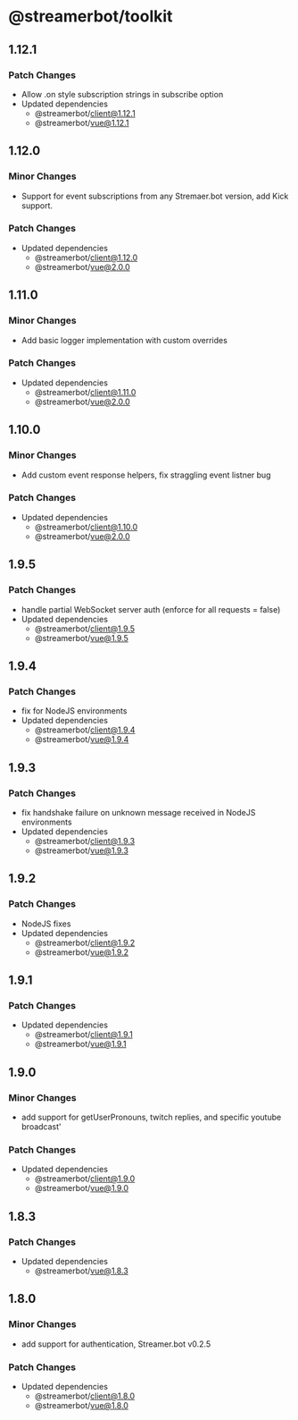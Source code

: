 # @streamerbot/toolkit

## 1.12.1

### Patch Changes

- Allow .on style subscription strings in subscribe option
- Updated dependencies
  - @streamerbot/client@1.12.1
  - @streamerbot/vue@1.12.1

## 1.12.0

### Minor Changes

- Support for event subscriptions from any Stremaer.bot version, add Kick support.

### Patch Changes

- Updated dependencies
  - @streamerbot/client@1.12.0
  - @streamerbot/vue@2.0.0

## 1.11.0

### Minor Changes

- Add basic logger implementation with custom overrides

### Patch Changes

- Updated dependencies
  - @streamerbot/client@1.11.0
  - @streamerbot/vue@2.0.0

## 1.10.0

### Minor Changes

- Add custom event response helpers, fix straggling event listner bug

### Patch Changes

- Updated dependencies
  - @streamerbot/client@1.10.0
  - @streamerbot/vue@2.0.0

## 1.9.5

### Patch Changes

- handle partial WebSocket server auth (enforce for all requests = false)
- Updated dependencies
  - @streamerbot/client@1.9.5
  - @streamerbot/vue@1.9.5

## 1.9.4

### Patch Changes

- fix for NodeJS environments
- Updated dependencies
  - @streamerbot/client@1.9.4
  - @streamerbot/vue@1.9.4

## 1.9.3

### Patch Changes

- fix handshake failure on unknown message received in NodeJS environments
- Updated dependencies
  - @streamerbot/client@1.9.3
  - @streamerbot/vue@1.9.3

## 1.9.2

### Patch Changes

- NodeJS fixes
- Updated dependencies
  - @streamerbot/client@1.9.2
  - @streamerbot/vue@1.9.2

## 1.9.1

### Patch Changes

- Updated dependencies
  - @streamerbot/client@1.9.1
  - @streamerbot/vue@1.9.1

## 1.9.0

### Minor Changes

- add support for getUserPronouns, twitch replies, and specific youtube broadcast'

### Patch Changes

- Updated dependencies
  - @streamerbot/client@1.9.0
  - @streamerbot/vue@1.9.0

## 1.8.3

### Patch Changes

- Updated dependencies
  - @streamerbot/vue@1.8.3

## 1.8.0

### Minor Changes

- add support for authentication, Streamer.bot v0.2.5

### Patch Changes

- Updated dependencies
  - @streamerbot/client@1.8.0
  - @streamerbot/vue@1.8.0
